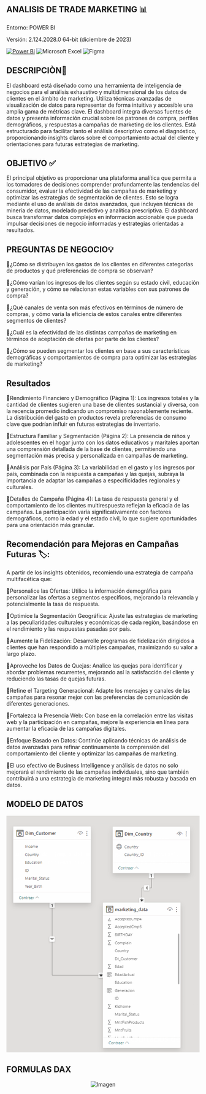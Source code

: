 ## ANALISIS DE TRADE MARKETING 📊
Entorno: POWER BI

Versión: 2.124.2028.0 64-bit (diciembre de 2023)


[![Power Bi](https://img.shields.io/badge/power_bi-F2C811?style=for-the-badge&logo=powerbi&logoColor=black)](https://powerbi.microsoft.com/)
![Microsoft Excel](https://img.shields.io/badge/Microsoft_Excel-217346?style=for-the-badge&logo=microsoft-excel&logoColor=white)
![Figma](https://img.shields.io/badge/figma-%23F24E1E.svg?style=for-the-badge&logo=figma&logoColor=white)

## DESCRIPCIÒN📝

El dashboard está diseñado como una herramienta de inteligencia de negocios para el análisis exhaustivo y multidimensional de los datos de clientes en el ámbito de marketing. Utiliza técnicas avanzadas de visualización de datos para representar de forma intuitiva y accesible una amplia gama de métricas clave. El dashboard integra diversas fuentes de datos y presenta información crucial sobre los patrones de compra, perfiles demográficos, y respuestas a campañas de marketing de los clientes. Está estructurado para facilitar tanto el análisis descriptivo como el diagnóstico, proporcionando insights claros sobre el comportamiento actual del cliente y orientaciones para futuras estrategias de marketing.

## OBJETIVO ✅

El principal objetivo es proporcionar una plataforma analítica que permita a los tomadores de decisiones comprender profundamente las tendencias del consumidor, evaluar la efectividad de las campañas de marketing y optimizar las estrategias de segmentación de clientes. Esto se logra mediante el uso de análisis de datos avanzados, que incluyen técnicas de minería de datos, modelado predictivo y analítica prescriptiva. El dashboard busca transformar datos complejos en información accionable que pueda impulsar decisiones de negocio informadas y estrategias orientadas a resultados.

## PREGUNTAS DE NEGOCIO💡

📒¿Cómo se distribuyen los gastos de los clientes en diferentes categorías de productos y qué preferencias de compra se observan?

📒¿Cómo varían los ingresos de los clientes según su estado civil, educación y generación, y cómo se relacionan estas variables con sus patrones de compra?

📒¿Qué canales de venta son más efectivos en términos de número de compras, y cómo varía la eficiencia de estos canales entre diferentes segmentos de clientes?

📒¿Cuál es la efectividad de las distintas campañas de marketing en términos de aceptación de ofertas por parte de los clientes?

📒¿Cómo se pueden segmentar los clientes en base a sus características demográficas y comportamientos de compra para optimizar las estrategias de marketing?

## Resultados 

🚀Rendimiento Financiero y Demográfico (Página 1): 
Los ingresos totales y la cantidad de clientes sugieren una base de clientes sustancial y diversa, con la recencia promedio indicando un compromiso razonablemente reciente. La distribución del gasto en productos revela preferencias de consumo clave que podrían influir en futuras estrategias de inventario.

🚀Estructura Familiar y Segmentación (Página 2): 
La presencia de niños y adolescentes en el hogar junto con los datos educativos y maritales aportan una comprensión detallada de la base de clientes, permitiendo una segmentación más precisa y personalizada en campañas de marketing.

🚀Análisis por País (Página 3): 
La variabilidad en el gasto y los ingresos por país, combinada con la respuesta a campañas y las quejas, subraya la importancia de adaptar las campañas a especificidades regionales y culturales.

🚀Detalles de Campaña (Página 4): 
La tasa de respuesta general y el comportamiento de los clientes multirespuesta reflejan la eficacia de las campañas. La participación varía significativamente con factores demográficos, como la edad y el estado civil, lo que sugiere oportunidades para una orientación más granular.

## Recomendación para Mejoras en Campañas Futuras 🏷️:

A partir de los insights obtenidos, recomiendo una estrategia de campaña multifacética que:

🎯Personalice las Ofertas: Utilice la información demográfica para personalizar las ofertas a segmentos específicos, mejorando la relevancia y potencialmente la tasa de respuesta.

🎯Optimice la Segmentación Geográfica: Ajuste las estrategias de marketing a las peculiaridades culturales y económicas de cada región, basándose en el rendimiento y las respuestas pasadas por país.

🎯Aumente la Fidelización: Desarrolle programas de fidelización dirigidos a clientes que han respondido a múltiples campañas, maximizando su valor a largo plazo.

🎯Aproveche los Datos de Quejas: Analice las quejas para identificar y abordar problemas recurrentes, mejorando así la satisfacción del cliente y reduciendo las tasas de quejas futuras.

🎯Refine el Targeting Generacional: Adapte los mensajes y canales de las campañas para resonar mejor con las preferencias de comunicación de diferentes generaciones.

🎯Fortalezca la Presencia Web: Con base en la correlación entre las visitas web y la participación en campañas, mejore la experiencia en línea para aumentar la eficacia de las campañas digitales.

🎯Enfoque Basado en Datos: Continúe aplicando técnicas de análisis de datos avanzadas para refinar continuamente la comprensión del comportamiento del cliente y optimizar las campañas de marketing.

🎯El uso efectivo de Business Intelligence y análisis de datos no solo mejorará el rendimiento de las campañas individuales, sino que también contribuirá a una estrategia de marketing integral más robusta y basada en datos.

## MODELO DE DATOS
<p align="center">
  <img src="https://github.com/Pear-itaPE/PORTFOLIO-POWER-BI/blob/main/TRADE%20MARKETING/RECURSOS/MODELO%20DE%20DATOS.png" alt="MODELO DE DATOS">
</p>

## FORMULAS DAX

<p align="center">
  <img src="https://github.com/Pear-itaPE/PORTFOLIO-POWER-BI/assets/143855758/ebf7f37d-d63f-444e-8eca-c234e0c41262" alt="Imagen">
</p>

